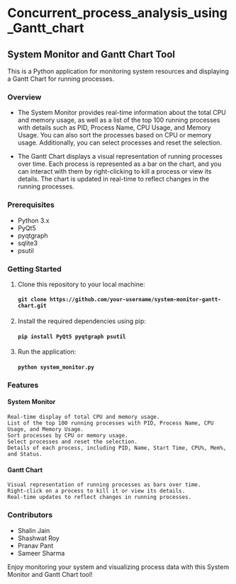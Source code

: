 # Concurrent_process_analysis_using_Gantt_chart

## System Monitor and Gantt Chart Tool

This is a Python application for monitoring system resources and displaying a Gantt Chart for running processes.

### Overview

- The System Monitor provides real-time information about the total CPU and memory usage, as well as a list of the top 100 running processes with details such as PID, Process Name, CPU Usage, and Memory Usage. You can also sort the processes based on CPU or memory usage. Additionally, you can select processes and reset the selection.

- The Gantt Chart displays a visual representation of running processes over time. Each process is represented as a bar on the chart, and you can interact with them by right-clicking to kill a process or view its details. The chart is updated in real-time to reflect changes in the running processes.

### Prerequisites

- Python 3.x
- PyQt5
- pyqtgraph
- sqlite3
- psutil

### Getting Started

1. Clone this repository to your local machine:


   #### `git clone https://github.com/your-username/system-monitor-gantt-chart.git`

2. Install the required dependencies using pip:


   #### `pip install PyQt5 pyqtgraph psutil`

3. Run the application:

   #### `python system_monitor.py`


### Features
#### System Monitor

    Real-time display of total CPU and memory usage.
    List of the top 100 running processes with PID, Process Name, CPU Usage, and Memory Usage.
    Sort processes by CPU or memory usage.
    Select processes and reset the selection.
    Details of each process, including PID, Name, Start Time, CPU%, Mem%, and Status.

#### Gantt Chart

    Visual representation of running processes as bars over time.
    Right-click on a process to kill it or view its details.
    Real-time updates to reflect changes in running processes.

### Contributors

- Shalin Jain
- Shashwat Roy
- Pranav Pant
- Sameer Sharma

Enjoy monitoring your system and visualizing process data with this System Monitor and Gantt Chart tool!